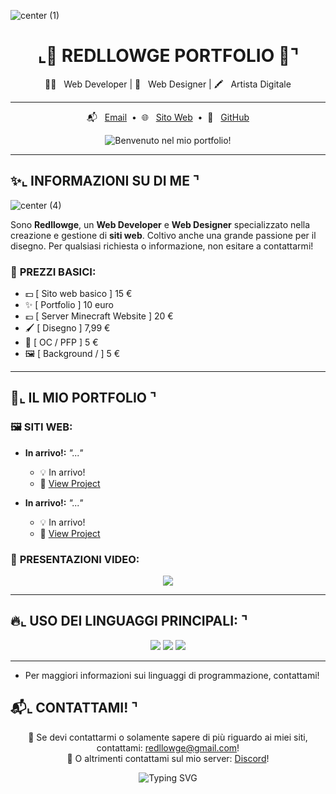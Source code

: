 ![center (1)](https://github.com/user-attachments/assets/4478485e-2d46-4785-99df-cc4c1abd4911)


<h1 align="center">⌞🎀 REDLLOWGE PORTFOLIO 🎀⌝</h1>

<p align="center">
  👨‍💻 &nbsp; Web Developer | 🎨 &nbsp; Web Designer | 🖍️ &nbsp; Artista Digitale
</p>

---

<p align="center">
  📬 &nbsp; <a href="redllowge@gmail.com">Email</a> &nbsp;•&nbsp; 
  🌐 &nbsp; <a href="">Sito Web</a> &nbsp;•&nbsp;
  📁 &nbsp; <a href="https://github.com/redllowge1">GitHub</a>
</p>

<p align="center">
   <img src="https://readme-typing-svg.herokuapp.com?font=Fira+Code&pause=1000&color=8A2BE2&center=true&vCenter=true&width=435&lines=Benvenuto+nel+mio+portfolio!" alt="Benvenuto nel mio portfolio!" />
</p>

---

## ✨⌞ INFORMAZIONI SU DI ME ⌝

![center (4)](https://github.com/user-attachments/assets/8f0d0f23-e7ad-4121-878e-1bb035c0a8b2)


Sono **Redllowge**, un **Web Developer** e **Web Designer** specializzato nella creazione e gestione di **siti web**. Coltivo anche una grande passione per il disegno. Per qualsiasi richiesta o informazione, non esitare a contattarmi!

### 🌟 **PREZZI BASICI**:
- 💵 [ Sito web basico ] 15 €
- ✨ [ Portfolio ] 10 euro
- 💷 [ Server Minecraft Website ] 20 €
- 🖌️ [ Disegno ] 7,99 €
- 🎨 [ OC / PFP ] 5 €
- 🖼️ [ Background /  ] 5 €

---

## 🎨⌞ IL MIO PORTFOLIO ⌝

### 🖼️ **SITI WEB:**

- **In arrivo!:** _"..."_
  - 💡 In arrivo!
  - 🔗 [View Project]()

- **In arrivo!:** _"..."_
  - 💡 In arrivo!
  - 🔗 [View Project]()

### 🎥 **PRESENTAZIONI VIDEO:**
<p align="center">
  <a href="https://www.youtube.com/watch?v=linktuovideo"><img src="https://img.shields.io/badge/YouTube-Video%20Tutorial-red?style=for-the-badge&logo=youtube&logoColor=white"></a>
</p>

---

## 🔥⌞ USO DEI LINGUAGGI PRINCIPALI: ⌝

<p align="center">
  <img src="https://img.shields.io/badge/HTML5-%23E34F26.svg?&style=for-the-badge&logo=html5&logoColor=white" /> 
  <img src="https://img.shields.io/badge/CSS3-%231572B6.svg?&style=for-the-badge&logo=css3&logoColor=white" /> 
  <img src="https://img.shields.io/badge/JavaScript-%23F7DF1E.svg?&style=for-the-badge&logo=javascript&logoColor=black" /> 
</p>

---

  - Per maggiori informazioni sui linguaggi di programmazione, contattami!

## 📬⌞ CONTATTAMI! ⌝

<p align="center">
  💌 Se devi contattarmi o solamente sapere di più riguardo ai miei siti, contattami: <a href="mailto:redllowge@gmail.com">redllowge@gmail.com</a>! <br/>
  💼 O altrimenti contattami sul mio server: <a href="https://discord.gg/qTsxcdu7N8">Discord</a>!
</p>

<p align="center">
  <img src="https://readme-typing-svg.herokuapp.com?font=Fira+Code&pause=1000&center=true&vCenter=true&width=435&lines=Thanks+for+visiting+my+profile!+💖" alt="Typing SVG" />
</p>

